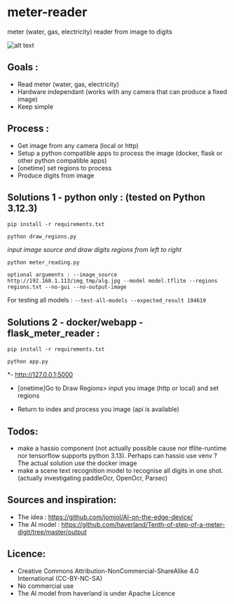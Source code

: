 # meter-reader
meter (water, gas, electricity) reader from image to digits

![alt text](https://github.com/nliaudat/meter-reader/blob/main/result.jpg? "digit recognition result")


## Goals : 

* Read meter (water, gas, electricity)
* Hardware independant (works with any camera that can produce a fixed image)
* Keep simple

## Process : 

* Get image from any camera (local or http)
* Setup a python compatible apps to process the image (docker, flask or other python compatible apps)
* [onetime] set regions to process
* Produce digits from image
  

## Solutions 1 - python only : (tested on Python 3.12.3)
`pip install -r requirements.txt`

`python draw_regions.py`

  *input image source and draw digits regions from left to right*
  
`python meter_reading.py`

`optional arguments : --image_source http://192.168.1.113/img_tmp/alg.jpg --model model.tflite --regions regions.txt --no-gui --no-output-image`

For testing all models : 
`--test-all-models --expected_result 194619`

## Solutions 2 - docker/webapp - flask_meter_reader :
`pip install -r requirements.txt`

`python app.py`

*- http://127.0.0.1:5000
- [onetime]Go to  Draw Regions> input you image (http or local) and set regions
   
- Return to index and process you image
(api is available)
  
## Todos: 
* make a hassio component (not actually possible cause nor tflite-runtime nor tensorflow supports python 3.13). Perhaps can hassio use venv ? The actual solution use the docker image
* make a scene text recognition model to recognise all digits in one shot. (actually investigating paddleOcr, OpenOcr, Parsec)
  

## Sources and inspiration: 
* The idea : https://github.com/jomjol/AI-on-the-edge-device/
* The AI model : https://github.com/haverland/Tenth-of-step-of-a-meter-digit/tree/master/output

## Licence: 
* Creative Commons Attribution-NonCommercial-ShareAlike 4.0 International (CC-BY-NC-SA)
* No commercial use
* The AI model from haverland is under Apache Licence
